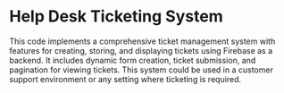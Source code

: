 # Help Desk Ticketing System
This code implements a comprehensive ticket management system with features for creating, storing, and displaying tickets using Firebase as a backend. It includes dynamic form creation, ticket submission, and pagination for viewing tickets. This system could be used in a customer support environment or any setting where ticketing is required. 
